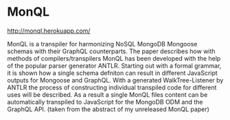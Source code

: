 # MonQL
http://monql.herokuapp.com/

MonQL is a transpiler for harmonizing NoSQL MongoDB Mongoose schemas with their GraphQL counterparts. The paper describes how with methods of compilers/transpilers MonQL has been developed with the help of the popular parser generator ANTLR. Starting out with a formal grammar, it is shown how a single schema defniton can result in different JavaScript outputs for Mongoose and GraphQL. With a generated WalkTree-Listener by ANTLR the process of constructing individual transpiled code for different uses will be described. As a result a single MonQL files content can be automatically transpiled to JavaScript for the MongoDB ODM and the GraphQL API.
(taken from the abstract of my unreleased MonQL paper)

